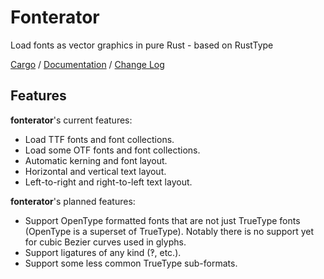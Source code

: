 # Fonterator
Load fonts as vector graphics in pure Rust - based on RustType

[Cargo](https://crates.io/crates/fonterator) /
[Documentation](https://docs.rs/fonterator) /
[Change Log](http://plopgrizzly.com/fonterator/changelog.html)

## Features
**fonterator**'s current features:
* Load TTF fonts and font collections.
* Load some OTF fonts and font collections.
* Automatic kerning and font layout.
* Horizontal and vertical text layout.
* Left-to-right and right-to-left text layout.

**fonterator**'s planned features:
* Support OpenType formatted fonts that are not just TrueType fonts (OpenType is
a superset of TrueType). Notably there is no support yet for cubic Bezier curves
used in glyphs.
* Support ligatures of any kind (‽, etc.).
* Support some less common TrueType sub-formats.
